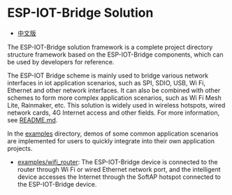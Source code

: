 # ESP-IOT-Bridge Solution

- [中文版](README_CN.md)

The ESP-IOT-Bridge solution framework is a complete project directory structure framework based on the ESP-IOT-Bridge components, which can be used by developers for reference.

The ESP-IOT Bridge scheme is mainly used to bridge various network interfaces in iot application scenarios, such as SPI, SDIO, USB, Wi Fi, Ethernet and other network interfaces. It can also be combined with other schemes to form more complex application scenarios, such as Wi Fi Mesh Lite, Rainmaker, etc. This solution is widely used in wireless hotspots, wired network cards, 4G Internet access and other fields. For more information, see [README.md](components/iot_bridge/README.md).

In the [examples](examples) directory, demos of some common application scenarios are implemented for users to quickly integrate into their own application projects.

- [examples/wifi_router](examples/wifi_router): The ESP-IOT-Bridge device is connected to the router through Wi Fi or wired Ethernet network port, and the intelligent device accesses the Internet through the SoftAP hotspot connected to the ESP-IOT-Bridge device.